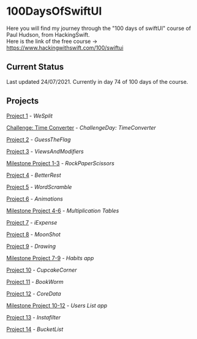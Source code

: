 # 100DaysOfSwiftUI

Here you will find my journey through the "100 days of swiftUI" course of Paul Hudson, from HackingSwift.<br/>
Here is the link of the free course -> https://www.hackingwithswift.com/100/swiftui

## Current Status

Last updated 24/07/2021. Currently in day 74 of 100 days of the course.

## Projects

[Project 1](01-splitThat) - *WeSplit*

[Challenge: Time Converter](ChallengeDay) - *ChallengeDay: TimeConverter*

[Project 2](02-guessTheFlag) - *GuessTheFlag*

[Project 3](03-ViewsAndModifiers) - *ViewsAndModifiers*

[Milestone Project 1-3](MilestoneProject1-3) - *RockPaperScissors*

[Project 4](04-BetterRest) - *BetterRest*

[Project 5](05-WordScramble) - *WordScramble*

[Project 6](06-Animations) - *Animations*

[Milestone Project 4-6](MilestoneProject4-6) - *Multiplication Tables*

[Project 7](07-iExpense) - *iExpense*

[Project 8](08-MoonShot) - *MoonShot*

[Project 9](09-Drawing) - *Drawing*

[Milestone Project 7-9](MilestoneProject7-9) - *Habits app*

[Project 10](10-CupcakeCorner) - *CupcakeCorner*

[Project 11](11-Bookworm) - *BookWorm*

[Project 12](12-CoreData) - *CoreData*

[Milestone Project 10-12](MilestoneProject10-12) - *Users List app*

[Project 13](13-Instafilter) - *Instafilter*

[Project 14](14-BucketList) - *BucketList*
